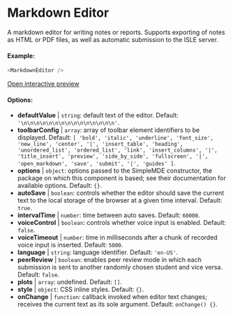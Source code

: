 # Markdown Editor

A markdown editor for writing notes or reports. Supports exporting of notes as HTML or PDF files, as well as automatic submission to the ISLE server.

#### Example:

``` js
<MarkdownEditor />
```

[Open interactive preview](https://isle.heinz.cmu.edu/components/markdown-editor/)

#### Options:

* __defaultValue__ | `string`: default text of the editor. Default: `'\n\n\n\n\n\n\n\n\n\n\n\n\n\n\n'`.
* __toolbarConfig__ | `array`: array of toolbar element identifiers to be displayed. Default: `[
  'bold',
  'italic',
  'underline',
  'font_size',
  'new_line',
  'center',
  '|',
  'insert_table',
  'heading',
  'unordered_list',
  'ordered_list',
  'link',
  'insert_columns',
  '|',
  'title_insert',
  'preview',
  'side_by_side',
  'fullscreen',
  '|',
  'open_markdown',
  'save',
  'submit',
  '|',
  'guides'
]`.
* __options__ | `object`: options passed to the SimpleMDE constructor, the package on which this component is based; see their documentation for available options. Default: `{}`.
* __autoSave__ | `boolean`: controls whether the editor should save the current text to the local storage of the browser at a given time interval. Default: `true`.
* __intervalTime__ | `number`: time between auto saves. Default: `60000`.
* __voiceControl__ | `boolean`: controls whether voice input is enabled. Default: `false`.
* __voiceTimeout__ | `number`: time in milliseconds after a chunk of recorded voice input is inserted. Default: `5000`.
* __language__ | `string`: language identifier. Default: `'en-US'`.
* __peerReview__ | `boolean`: enables peer review mode in which each submission is sent to another randomly chosen student and vice versa. Default: `false`.
* __plots__ | `array`: undefined. Default: `[]`.
* __style__ | `object`: CSS inline styles. Default: `{}`.
* __onChange__ | `function`: callback invoked when editor text changes; receives the current text as its sole argument. Default: `onChange() {}`.
